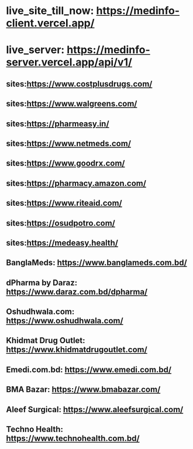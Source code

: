 # live_site_till_now: https://medinfo-client.vercel.app/
# live_server: https://medinfo-server.vercel.app/api/v1/




## sites:https://www.costplusdrugs.com/
## sites:https://www.walgreens.com/
## sites:https://pharmeasy.in/
## sites:https://www.netmeds.com/
## sites:https://www.goodrx.com/
## sites:https://pharmacy.amazon.com/
## sites:https://www.riteaid.com/
## sites:https://osudpotro.com/
## sites:https://medeasy.health/
## BanglaMeds: https://www.banglameds.com.bd/

## dPharma by Daraz: https://www.daraz.com.bd/dpharma/
## Oshudhwala.com: https://www.oshudhwala.com/
## Khidmat Drug Outlet: https://www.khidmatdrugoutlet.com/
## Emedi.com.bd: https://www.emedi.com.bd/ 
## BMA Bazar: https://www.bmabazar.com/ 
## Aleef Surgical: https://www.aleefsurgical.com/
## Techno Health: https://www.technohealth.com.bd/



